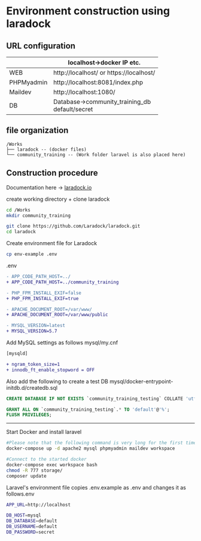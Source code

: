 # Environment construction using laradock
## URL configuration
||localhost→docker IP etc.|
|---|---|
|WEB| http://localhost/ or https://localhost/|
|PHPMyadmin| http://localhost:8081/index.php|
|Maildev| http://localhost:1080/|
|DB| Database→community_training_db<br>default/secret|

## file organization
```
/Works
├── laradock -- (docker files)
└── community_training -- (Work folder laravel is also placed here)
```

## Construction procedure
Documentation here → [laradock.io](http://laradock.io/)

create working directory + clone laradock

```bash
cd /Works
mkdir community_training

git clone https://github.com/Laradock/laradock.git
cd laradock
```

Create environment file for Laradock

```bash
cp env-example .env
```

.env

```diff
- APP_CODE_PATH_HOST=../
+ APP_CODE_PATH_HOST=../community_training

- PHP_FPM_INSTALL_EXIF=false
+ PHP_FPM_INSTALL_EXIF=true

- APACHE_DOCUMENT_ROOT=/var/www/
+ APACHE_DOCUMENT_ROOT=/var/www/public

- MYSQL_VERSION=latest
+ MYSQL_VERSION=5.7
```

Add MySQL settings as follows
mysql/my.cnf
```diff
[mysqld]

+ ngram_token_size=1
+ innodb_ft_enable_stopword = OFF
```

Also add the following to create a test DB
mysql/docker-entrypoint-initdb.d/createdb.sql

```SQL
CREATE DATABASE IF NOT EXISTS `community_training_testing` COLLATE 'utf8_general_ci';

GRANT ALL ON `community_training_testing`.* TO 'default'@'%';
FLUSH PRIVILEGES;
```

---
Start Docker and install laravel

```bash
#Please note that the following command is very long for the first time. It can take up to an hour.
docker-compose up -d apache2 mysql phpmyadmin maildev workspace

#Connect to the started docker
docker-compose exec workspace bash
chmod -R 777 storage/
composer update
```

Laravel's environment file copies .env.example as .env and changes it as
follows.env

```bash
APP_URL=http://localhost

DB_HOST=mysql
DB_DATABASE=default
DB_USERNAME=default
DB_PASSWORD=secret
```
